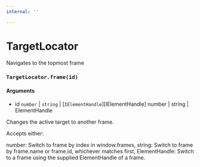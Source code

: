 ```yaml
---
internal: ''

---
```


# TargetLocator

























Navigates to the topmost frame





### `TargetLocator.frame(id)`



#### Arguments

-   id `number` \| `string` \| [`IElementHandle`][IElementHandle] number | string | ElementHandle








Changes the active target to another frame.


Accepts either:

number: Switch to frame by index in window.frames,
string: Switch to frame by frame.name or frame.id, whichever matches first,
ElementHandle: Switch to a frame using the supplied ElementHandle of a frame.

